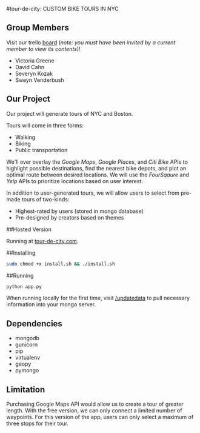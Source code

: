 #tour-de-city: CUSTOM BIKE TOURS IN NYC

## Group Members
Visit our trello [board](https://trello.com/b/aiLwI3nm/vssd) (*note: you must have been invited by a current member to view its contents*)!

  * Victoria Greene
  * David Cahn
  * Severyn Kozak
  * Sweyn Venderbush

## Our Project
Our project will generate tours of NYC and Boston. 

Tours will come in three forms:

  * Walking
  * Biking
  * Public transportation

We'll over overlay the *Google Maps*, *Google Places*, and *Citi Bike* APIs to highlight possible destinations, find the nearest bike depots, and plot an optimal route between desired locations. We will use the *FourSqaure* and *Yelp* APIs to prioritize locations based on user interest.

In addition to user-generated tours, we will allow users to select from pre-made tours of two-kinds:

  * Highest-rated by users (stored in mongo database)
  * Pre-designed by creators based on themes

##Hosted Version

Running at [tour-de-city.com](http://tour-de-city.com/).

##Installing

``` sh
sudo chmod +x install.sh && ./install.sh
```

##Running

``` sh
python app.py
```


When running locally for the first time, visit
[/updatedata](http://localhost:5000/updatedata) to pull necessary information into your mongo server.

## Dependencies

  * mongodb
  * gunicorn
  * pip
  * virtualenv
  * geopy
  * pymongo

## Limitation

Purchasing Google Maps API would allow us to create a tour of greater length.
With the free version, we can only connect a limited number of waypoints. For
this version of the app, users can only select a maximum of three stops for
their tour.
